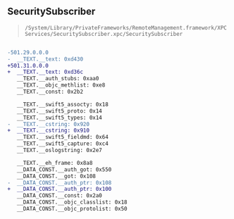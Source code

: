 ## SecuritySubscriber

> `/System/Library/PrivateFrameworks/RemoteManagement.framework/XPCServices/SecuritySubscriber.xpc/SecuritySubscriber`

```diff

-501.29.0.0.0
-  __TEXT.__text: 0xd430
+501.31.0.0.0
+  __TEXT.__text: 0xd36c
   __TEXT.__auth_stubs: 0xaa0
   __TEXT.__objc_methlist: 0xe8
   __TEXT.__const: 0x2b2

   __TEXT.__swift5_assocty: 0x18
   __TEXT.__swift5_proto: 0x14
   __TEXT.__swift5_types: 0x14
-  __TEXT.__cstring: 0x920
+  __TEXT.__cstring: 0x910
   __TEXT.__swift5_fieldmd: 0x64
   __TEXT.__swift5_capture: 0xc4
   __TEXT.__oslogstring: 0x2e7

   __TEXT.__eh_frame: 0x8a8
   __DATA_CONST.__auth_got: 0x550
   __DATA_CONST.__got: 0x108
-  __DATA_CONST.__auth_ptr: 0x108
+  __DATA_CONST.__auth_ptr: 0x100
   __DATA_CONST.__const: 0x2a0
   __DATA_CONST.__objc_classlist: 0x18
   __DATA_CONST.__objc_protolist: 0x50

```
